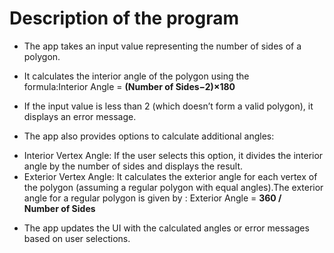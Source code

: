 # Description of the program
- The app takes an input value representing the number of sides of a polygon.
+ It calculates the interior angle of the polygon using the formula:Interior Angle = **(Number of Sides−2)×180**

- If the input value is less than 2 (which doesn’t form a valid polygon), it displays an error message.
+ The app also provides options to calculate additional angles:
- Interior Vertex Angle: If the user selects this option, it divides the interior angle by the number of sides and displays the result.
- Exterior Vertex Angle: It calculates the exterior angle for each vertex of the polygon (assuming a regular polygon with equal angles).The exterior angle for a regular polygon is given by : Exterior Angle = **360 / Number of Sides**
+ The app updates the UI with the calculated angles or error messages based on user selections.
